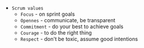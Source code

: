 * `Scrum values`
    * `Focus` - on sprint goals
    * `Opennes` - communicate, be transparent
    * `Commitment` - do your best to achieve goals
    * `Courage` - to do the right thing
    * `Respect` - don't be toxic, assume good intentions
